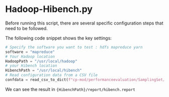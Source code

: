 # Hadoop-Hibench.py

Before running this script, there are several specific configuration steps that need to be followed.

The following code snippet shows the key settings:

```python
# Specify the software you want to test : hdfs mapreduce yarn
software = "mapreduce"
# Your Hadoop location
HadoopPath = "/usr/local/hadoop"
# your Hibench location
HibenchPath = "/usr/local/hibench"
# Read configuration data from a CSV file
confdata = read_csv_to_dict(f"cp-mod/performanceevaluation/SamplingSet/{software}test.csv")
```

We can see the result in `{HibenchPath}/report/hibench.report`
